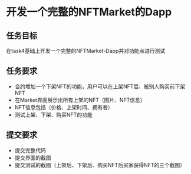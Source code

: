 # 开发一个完整的NFTMarket的Dapp
## 任务目标
在task4基础上开发一个完整的NFTMarket-Dapp并对功能点进行测试
## 任务要求
- 合约增加一个下架NFT的功能，用户可以在上架NFT后、被别人购买前下架NFT
- 在Market界面展示出所有上架的NFT（图片、NFT信息）
- NFT信息包括（价格、上架时间、拥有者）
- 测试上架、下架、购买NFT的功能
## 提交要求
- 提交完整代码
- 提交界面的截图
- 提交测试的截图（上架后、下架后、购买NFT后买家获得NFT的三个截图）

